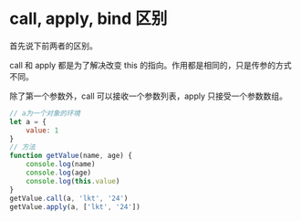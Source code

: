 # call, apply, bind 区别
首先说下前两者的区别。

call 和 apply 都是为了解决改变 this 的指向。作用都是相同的，只是传参的方式不同。

除了第一个参数外，call 可以接收一个参数列表，apply 只接受一个参数数组。

```js
// a为一个对象的环境
let a = {
    value: 1
}
// 方法
function getValue(name, age) {
    console.log(name)
    console.log(age)
    console.log(this.value)
}
getValue.call(a, 'lkt', '24')
getValue.apply(a, ['lkt', '24'])
```